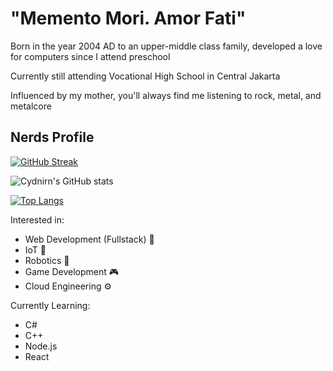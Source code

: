 <h1>"Memento Mori. Amor Fati"</h1>

Born in the year 2004 AD to an upper-middle class family, developed a love for computers since I attend preschool

Currently still attending Vocational High School in Central Jakarta

Influenced by my mother, you'll always find me listening to rock, metal, and metalcore

<h2>Nerds Profile</h2>

[![GitHub Streak](http://github-readme-streak-stats.herokuapp.com?user=Cydnirn&theme=monokai)](https://git.io/streak-stats)

![Cydnirn's GitHub stats](https://github-readme-stats.vercel.app/api?username=Cydnirn&count_private=true&show_icons=true&theme=radical)

[![Top Langs](https://github-readme-stats.vercel.app/api/top-langs/?username=Cydnirn&theme=radical&layout=compact)](https://github.com/anuraghazra/github-readme-stats)

Interested in:
- Web Development (Fullstack) 📱
- IoT 📡
- Robotics 🤖 
- Game Development 🎮
- Cloud Engineering ⚙

Currently Learning:
- C#
- C++
- Node.js
- React

<!---
Cydnirn/Cydnirn is a ✨ special ✨ repository because its `README.md` (this file) appears on your GitHub profile.
You can click the Preview link to take a look at your changes.
--->
